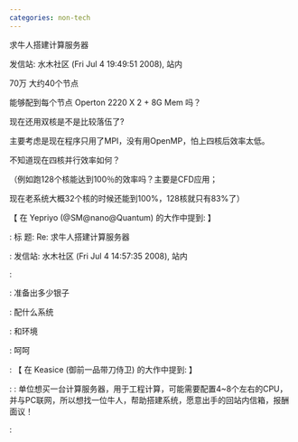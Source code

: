 ```yaml
---
categories: non-tech
---
```

求牛人搭建计算服务器

发信站: 水木社区 (Fri Jul  4 19:49:51 2008), 站内



70万 大约40个节点

能够配到每个节点 Operton 2220 X 2 + 8G Mem 吗？

现在还用双核是不是比较落伍了?

主要考虑是现在程序只用了MPI，没有用OpenMP，怕上四核后效率太低。

不知道现在四核并行效率如何？

（例如跑128个核能达到100％的效率吗？主要是CFD应用；

  现在老系统大概32个核的时候还能到100%，128核就只有83%了）





【 在 Yepriyo (@SM@nano@Quantum) 的大作中提到: 】

: 标  题: Re: 求牛人搭建计算服务器

: 发信站: 水木社区 (Fri Jul  4 14:57:35 2008), 站内

: 

: 准备出多少银子

: 配什么系统

: 和环境

: 呵呵

: 【 在 Keasice (御前一品带刀侍卫) 的大作中提到: 】

: : 单位想买一台计算服务器，用于工程计算，可能需要配置4~8个左右的CPU，并与PC联网，所以想找一位牛人，帮助搭建系统，愿意出手的回站内信箱，报酬面议！

: 

